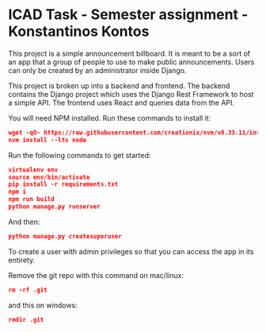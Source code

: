 # ICAD Task - Semester assignment - Konstantinos Kontos

This project is a simple announcement billboard. It is meant to be a sort of an app that a group of people to use to make public announcements. Users can only be created by an administrator inside Django.

This project is broken up into a backend and frontend. The backend contains the Django project which uses the Django Rest Framework to host a simple API. The frontend uses React and queries data from the API.

You will need NPM installed. Run these commands to install it:

```json
wget -qO- https://raw.githubusercontent.com/creationix/nvm/v0.33.11/install.sh | bash
nvm install --lts node
```

Run the following commands to get started:

```json
virtualenv env
source env/bin/activate
pip install -r requirements.txt
npm i
npm run build
python manage.py runserver
```

And then:

```json
python manage.py createsuperuser
```
To create a user with admin privileges so that you can access the app in its entirety.

Remove the git repo with this command on mac/linux:

```json
rm -rf .git
```

and this on windows:

```json
rmdir .git
```
